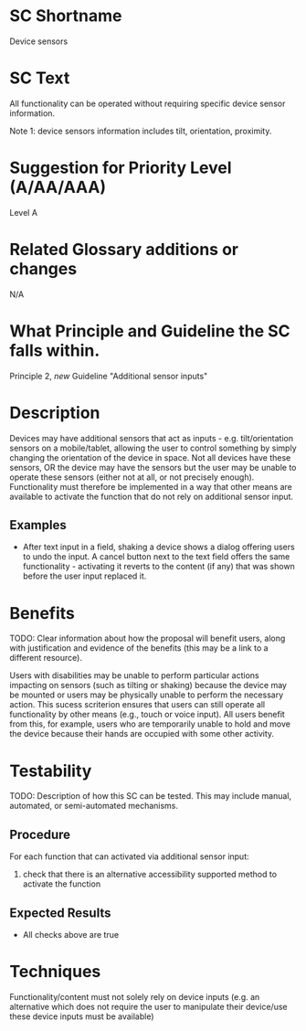 # SC Shortname

Device sensors

# SC Text

All functionality can be operated without requiring specific device sensor information.

Note 1: device sensors information includes tilt, orientation, proximity.

# Suggestion for Priority Level (A/AA/AAA)

Level A

# Related Glossary additions or changes

N/A

# What Principle and Guideline the SC falls within.

Principle 2, *new* Guideline "Additional sensor inputs"

# Description

Devices may have additional sensors that act as inputs - e.g. tilt/orientation sensors on a mobile/tablet, allowing the user to control something by simply changing the orientation of the device in space. Not all devices have these sensors, OR the device may have the sensors but the user may be unable to operate these sensors (either not at all, or not precisely enough). Functionality must  therefore be implemented in a way that other means are available to activate the function that do not rely on additional sensor input.

## Examples
* After text input in a field, shaking a device shows a dialog offering users to undo the input. A cancel button next to the text field offers the same functionality - activating it reverts to the content (if any) that was shown before the user input replaced it.

# Benefits

TODO: Clear information about how the proposal will benefit users, along with justification and evidence of the benefits (this may be a link to a different resource).

Users with disabilities may be unable to perform particular actions impacting on sensors (such as tilting or shaking) because the device may be mounted or users may be physically unable to perform the necessary action. This sucess scriterion ensures that users can still operate all functionality by other means (e.g., touch or voice input). All users benefit from this, for example, users who are temporarily unable to hold and move the device because their hands are occupied with some other activity.

# Testability

TODO: Description of how this SC can be tested. This may include manual, automated, or semi-automated mechanisms.

## Procedure
For each function that can activated via additional sensor input:

 1. check that there is an alternative accessibility supported method to activate the function

## Expected Results
 * All checks above are true

# Techniques

Functionality/content must not solely rely on device inputs (e.g. an alternative which does not require the user to manipulate their device/use these device inputs must be available)

